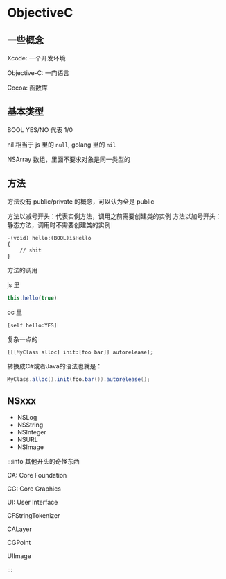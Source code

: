 # ObjectiveC

## 一些概念

Xcode: 一个开发环境

Objective-C: 一门语言

Cocoa: 函数库

## 基本类型

BOOL YES/NO 代表 1/0

nil 相当于 js 里的 `null`, golang 里的 `nil`

NSArray 数组，里面不要求对象是同一类型的

## 方法

方法没有 public/private 的概念，可以认为全是 public

方法以减号开头：代表实例方法，调用之前需要创建类的实例
方法以加号开头：静态方法，调用时不需要创建类的实例

```objc
-(void) hello:(BOOL)isHello
{
    // shit
}
```

方法的调用

js 里
```js
this.hello(true)
```

oc 里
```objc
[self hello:YES]
```

复杂一点的

```objc
[[[MyClass alloc] init:[foo bar]] autorelease];
``` 

转换成C#或者Java的语法也就是：

```java
MyClass.alloc().init(foo.bar()).autorelease();
```

## NSxxx

- NSLog
- NSString
- NSInteger
- NSURL
- NSImage

:::info 其他开头的奇怪东西

CA: Core Foundation

CG: Core Graphics

UI: User Interface
  
CFStringTokenizer

CALayer

CGPoint

UIImage

:::